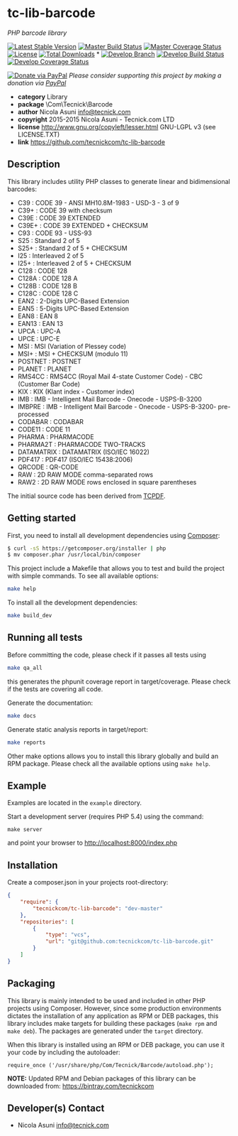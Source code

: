 # tc-lib-barcode
*PHP barcode library*

[![Latest Stable Version](https://poser.pugx.org/tecnickcom/tc-lib-barcode/version)](https://packagist.org/packages/tecnickcom/tc-lib-barcode)
[![Master Build Status](https://secure.travis-ci.org/tecnickcom/tc-lib-barcode.png?branch=master)](https://travis-ci.org/tecnickcom/tc-lib-barcode?branch=master)
[![Master Coverage Status](https://coveralls.io/repos/tecnickcom/tc-lib-barcode/badge.svg?branch=master&service=github)](https://coveralls.io/github/tecnickcom/tc-lib-barcode?branch=master)
[![License](https://poser.pugx.org/tecnickcom/tc-lib-barcode/license)](https://packagist.org/packages/tecnickcom/tc-lib-barcode)
[![Total Downloads](https://poser.pugx.org/tecnickcom/tc-lib-barcode/downloads)](https://packagist.org/packages/tecnickcom/tc-lib-barcode)
*
[![Develop Branch](https://img.shields.io/badge/-develop:-gray.svg)](https://github.com/tecnickcom/tc-lib-barcode/tree/develop)
[![Develop Build Status](https://secure.travis-ci.org/tecnickcom/tc-lib-barcode.png?branch=develop)](https://travis-ci.org/tecnickcom/tc-lib-barcode?branch=develop)
[![Develop Coverage Status](https://coveralls.io/repos/tecnickcom/tc-lib-barcode/badge.svg?branch=develop&service=github)](https://coveralls.io/github/tecnickcom/tc-lib-barcode?branch=develop)

[![Donate via PayPal](https://img.shields.io/badge/donate-paypal-87ceeb.svg)](https://www.paypal.com/cgi-bin/webscr?cmd=_donations&currency_code=GBP&business=paypal@tecnick.com&item_name=donation%20for%20tc-lib-barcode%20project)
*Please consider supporting this project by making a donation via [PayPal](https://www.paypal.com/cgi-bin/webscr?cmd=_donations&currency_code=GBP&business=paypal@tecnick.com&item_name=donation%20for%20tc-lib-barcode%20project)*

* **category**    Library
* **package**     \Com\Tecnick\Barcode
* **author**      Nicola Asuni <info@tecnick.com>
* **copyright**   2015-2015 Nicola Asuni - Tecnick.com LTD
* **license**     http://www.gnu.org/copyleft/lesser.html GNU-LGPL v3 (see LICENSE.TXT)
* **link**        https://github.com/tecnickcom/tc-lib-barcode

## Description

This library includes utility PHP classes to generate linear and bidimensional barcodes:

* C39        : CODE 39 - ANSI MH10.8M-1983 - USD-3 - 3 of 9
* C39+       : CODE 39 with checksum
* C39E       : CODE 39 EXTENDED
* C39E+      : CODE 39 EXTENDED + CHECKSUM
* C93        : CODE 93 - USS-93
* S25        : Standard 2 of 5
* S25+       : Standard 2 of 5 + CHECKSUM
* I25        : Interleaved 2 of 5
* I25+       : Interleaved 2 of 5 + CHECKSUM
* C128       : CODE 128
* C128A      : CODE 128 A
* C128B      : CODE 128 B
* C128C      : CODE 128 C
* EAN2       : 2-Digits UPC-Based Extension
* EAN5       : 5-Digits UPC-Based Extension
* EAN8       : EAN 8
* EAN13      : EAN 13
* UPCA       : UPC-A
* UPCE       : UPC-E
* MSI        : MSI (Variation of Plessey code)
* MSI+       : MSI + CHECKSUM (modulo 11)
* POSTNET    : POSTNET
* PLANET     : PLANET
* RMS4CC     : RMS4CC (Royal Mail 4-state Customer Code) - CBC (Customer Bar Code)
* KIX        : KIX (Klant index - Customer index)
* IMB        : IMB - Intelligent Mail Barcode - Onecode - USPS-B-3200
* IMBPRE     : IMB - Intelligent Mail Barcode - Onecode - USPS-B-3200- pre-processed
* CODABAR    : CODABAR
* CODE11     : CODE 11
* PHARMA     : PHARMACODE
* PHARMA2T   : PHARMACODE TWO-TRACKS
* DATAMATRIX : DATAMATRIX (ISO/IEC 16022)
* PDF417     : PDF417 (ISO/IEC 15438:2006)
* QRCODE     : QR-CODE
* RAW        : 2D RAW MODE comma-separated rows
* RAW2       : 2D RAW MODE rows enclosed in square parentheses

The initial source code has been derived from [TCPDF](<http://www.tcpdf.org>).


## Getting started

First, you need to install all development dependencies using [Composer](https://getcomposer.org/):

```bash
$ curl -sS https://getcomposer.org/installer | php
$ mv composer.phar /usr/local/bin/composer
```

This project include a Makefile that allows you to test and build the project with simple commands.
To see all available options:

```bash
make help
```

To install all the development dependencies:

```bash
make build_dev
```

## Running all tests

Before committing the code, please check if it passes all tests using

```bash
make qa_all
```
this generates the phpunit coverage report in target/coverage.
Please check if the tests are covering all code.

Generate the documentation:

```bash
make docs
```

Generate static analysis reports in target/report:

```bash
make reports
```

Other make options allows you to install this library globally and build an RPM package.
Please check all the available options using `make help`.


## Example

Examples are located in the `example` directory.

Start a development server (requires PHP 5.4) using the command:

```
make server
```

and point your browser to <http://localhost:8000/index.php>


## Installation

Create a composer.json in your projects root-directory:

```json
{
    "require": {
        "tecnickcom/tc-lib-barcode": "dev-master"
    },
    "repositories": [
        {
            "type": "vcs",
            "url": "git@github.com:tecnickcom/tc-lib-barcode.git"
        }
    ]
}
```


## Packaging

This library is mainly intended to be used and included in other PHP projects using Composer.
However, since some production environments dictates the installation of any application as RPM or DEB packages,
this library includes make targets for building these packages (`make rpm` and `make deb`).
The packages are generated under the `target` directory.

When this library is installed using an RPM or DEB package, you can use it your code by including the autoloader:
```
require_once ('/usr/share/php/Com/Tecnick/Barcode/autoload.php');
```

**NOTE:** Updated RPM and Debian packages of this library can be downloaded from: https://bintray.com/tecnickcom

## Developer(s) Contact

* Nicola Asuni <info@tecnick.com>
